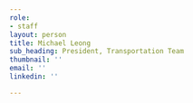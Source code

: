 ```yaml
---
role:
- staff
layout: person
title: Michael Leong
sub_heading: President, Transportation Team
thumbnail: ''
email: ''
linkedin: ''

---
```

